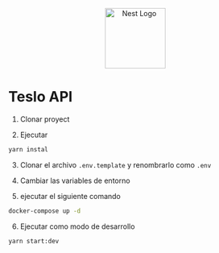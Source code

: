 <p align="center">
  <a href="http://nestjs.com/" target="blank"><img src="https://nestjs.com/img/logo-small.svg" width="120" alt="Nest Logo" /></a>
</p>


# Teslo API 

1. Clonar proyect

2. Ejecutar 

```bash
yarn instal
```

3. Clonar el archivo `.env.template` y renombrarlo como `.env`

4. Cambiar las variables de entorno

5. ejecutar el siguiente comando

```bash
docker-compose up -d
```

6. Ejecutar como modo de desarrollo

```bash
yarn start:dev
```
